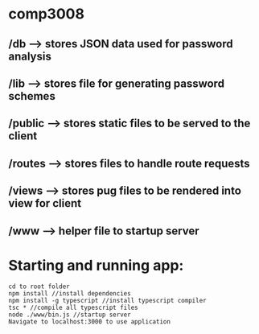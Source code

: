 # comp3008
## /db --> stores JSON data used for password analysis
## /lib --> stores file for generating password schemes
## /public --> stores static files to be served to the client 
## /routes --> stores files to handle route requests 
## /views --> stores pug files to be rendered into view for client 
## /www --> helper file to startup server 

# Starting and running app:
    cd to root folder
    npm install //install dependencies 
    npm install -g typescript //install typescript compiler 
    tsc * //compile all typescript files 
    node ./www/bin.js //startup server 
    Navigate to localhost:3000 to use application 
